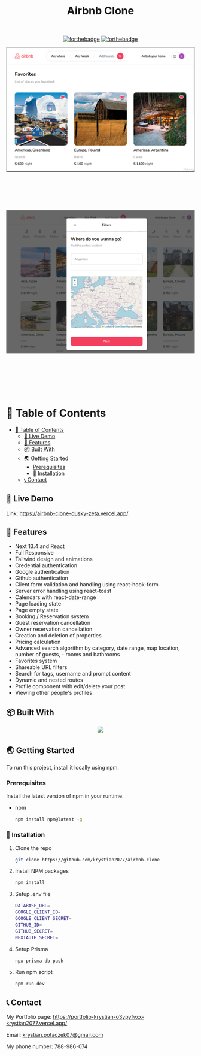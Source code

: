 <br />
<div align="center">
  <h1 style="margin-bottom: 50px">Airbnb Clone</h1>

[![forthebadge](http://forthebadge.com/images/badges/made-with-typescript.svg)](http://forthebadge.com)
[![forthebadge](http://forthebadge.com/images/badges/built-with-love.svg)](http://forthebadge.com)

 <img src="img/start4.png" alt="Start" style="margin-bottom: 100px">
 <img src="img/start3.png" alt="Start" style="margin-bottom: 100px">

</div>

# 🚩 Table of Contents

- [🚩 Table of Contents](#-table-of-contents)
  - [🚀 Live Demo](#-live-demo)
  - [🔭 Features](#-features)
  - [📦 Built With](#-built-with)
  - [🌏 Getting Started](#-getting-started)
    - [Prerequisites](#prerequisites)
    - [🔧 Installation](#-installation)
  - [📞 Contact](#-contact)

## 🚀 Live Demo

Link: https://airbnb-clone-dusky-zeta.vercel.app/

## 🔭 Features

- Next 13.4 and React
- Full Responsive
- Tailwind design and animations
- Credential authentication
- Google authentication
- Github authentication
- Client form validation and handling using react-hook-form
- Server error handling using react-toast
- Calendars with react-date-range
- Page loading state
- Page empty state
- Booking / Reservation system
- Guest reservation cancellation
- Owner reservation cancellation
- Creation and deletion of properties
- Pricing calculation
- Advanced search algorithm by category, date range, map location, number of guests, - rooms and bathrooms
- Favorites system
- Shareable URL filters
- Search for tags, username and prompt content
- Dynamic and nested routes
- Profile component with edit/delete your post
- Viewing other people's profiles

## 📦 Built With

<p align="center">
  <a href="https://skillicons.dev">
    <img src="https://skillicons.dev/icons?i=typescript,next,react,tailwind,mongodb" />
  </a>
</p>

## 🌏 Getting Started

To run this project, install it locally using npm.

### Prerequisites

Install the latest version of npm in your runtime.

- npm

  ```sh
  npm install npm@latest -g
  ```

### 🔧 Installation

1.  Clone the repo

    ```sh
    git clone https://github.com/krystian2077/airbnb-clone
    ```

2.  Install NPM packages

    ```sh
    npm install
    ```

3.  Setup .env file

    ```sh
    DATABASE_URL=
    GOOGLE_CLIENT_ID=
    GOOGLE_CLIENT_SECRET=
    GITHUB_ID=
    GITHUB_SECRET=
    NEXTAUTH_SECRET=
    ```

4.  Setup Prisma

    ```sh
    npx prisma db push
    ```

5.  Run npm script

    ```sh
    npm run dev
    ```

<!-- CONTACT -->

## 📞 Contact
My Portfolio page: https://portfolio-krystian-o3ypyfvxx-krystian2077.vercel.app/

Email: krystian.potaczek07@gmail.com

My phone number: 788-986-074
